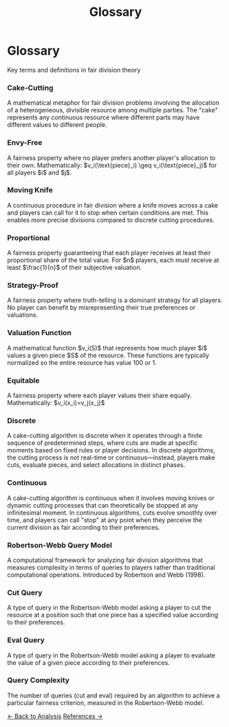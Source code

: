﻿---
layout: default
title: Glossary
permalink: /glossary/
---

<div class="page-header">
  <h1 class="page-title">Glossary</h1>
  <p class="page-description">Key terms and definitions in fair division theory</p>
</div>

<div class="terms-grid" id="glossary-grid">

  <div class="term-card">
    <h3 class="term-name">Cake-Cutting</h3>
    <p class="term-definition">
      A mathematical metaphor for fair division problems involving the allocation of a heterogeneous, divisible resource among multiple parties. The "cake" represents any continuous resource where different parts may have different values to different people.
    </p>
  </div>

  <div class="term-card">
    <h3 class="term-name">Envy-Free</h3>
    <p class="term-definition">
      A fairness property where no player prefers another player's allocation to their own. Mathematically: $v_i(\text{piece}_i) \geq v_i(\text{piece}_j)$ for all players $i$ and $j$.
    </p>
  </div>

  <div class="term-card">
    <h3 class="term-name">Moving Knife</h3>
    <p class="term-definition">
      A continuous procedure in fair division where a knife moves across a cake and players can call for it to stop when certain conditions are met. This enables more precise divisions compared to discrete cutting procedures.
    </p>
  </div>

  <div class="term-card">
    <h3 class="term-name">Proportional</h3>
    <p class="term-definition">
      A fairness property guaranteeing that each player receives at least their proportional share of the total value. For $n$ players, each must receive at least $\frac{1}{n}$ of their subjective valuation.
    </p>
  </div>

  <div class="term-card">
    <h3 class="term-name">Strategy-Proof</h3>
    <p class="term-definition">
      A fairness property where truth-telling is a dominant strategy for all players. No player can benefit by misrepresenting their true preferences or valuations.
    </p>
  </div>

  <div class="term-card">
    <h3 class="term-name">Valuation Function</h3>
    <p class="term-definition">
      A mathematical function $v_i(S)$ that represents how much player $i$ values a given piece $S$ of the resource. These functions are typically normalized so the entire resource has value 100 or 1.
    </p>
  </div>

  <div class="term-card">
    <h3 class="term-name">Equitable</h3>
    <p class="term-definition">
      A fairness property where each player values their share equally. Mathematically: $v_i(x_i)=v_j(x_j)$
    </p>
  </div>

  <div class="term-card">
    <h3 class="term-name">Discrete</h3>
    <p class="term-definition">
      A cake-cutting algorithm is discrete when it operates through a finite sequence of predetermined steps, where cuts are made at specific moments based on fixed rules or player decisions. In discrete algorithms, the cutting process is not real-time or continuous—instead, players make cuts, evaluate pieces, and select allocations in distinct phases.
    </p>
  </div>

  <div class="term-card">
    <h3 class="term-name">Continuous</h3>
    <p class="term-definition">
      A cake-cutting algorithm is continuous when it involves moving knives or dynamic cutting processes that can theoretically be stopped at any infinitesimal moment. In continuous algorithms, cuts evolve smoothly over time, and players can call "stop" at any point when they perceive the current division as fair according to their preferences.
    </p>
  </div>

  <div class="term-card">
    <h3 class="term-name">Robertson-Webb Query Model</h3>
    <p class="term-definition">
      A computational framework for analyzing fair division algorithms that measures complexity in terms of queries to players rather than traditional computational operations. Introduced by Robertson and Webb (1998).
    </p>
  </div>

  <div class="term-card">
    <h3 class="term-name">Cut Query</h3>
    <p class="term-definition">
      A type of query in the Robertson-Webb model asking a player to cut the resource at a position such that one piece has a specified value according to their preferences.
    </p>
  </div>

  <div class="term-card">
    <h3 class="term-name">Eval Query</h3>
    <p class="term-definition">
      A type of query in the Robertson-Webb model asking a player to evaluate the value of a given piece according to their preferences.
    </p>
  </div>

  <div class="term-card">
    <h3 class="term-name">Query Complexity</h3>
    <p class="term-definition">
      The number of queries (cut and eval) required by an algorithm to achieve a particular fairness criterion, measured in the Robertson-Webb model.
    </p>
  </div>

</div>

<footer class="algorithm-navigation">
  <a href="{{ '/analysis/' | relative_url }}" class="nav-button secondary">← Back to Analysis</a>
  <a href="{{ '/references/' | relative_url }}" class="nav-button primary">References →</a>
</footer>

<script src="glossarySort.js"></script>